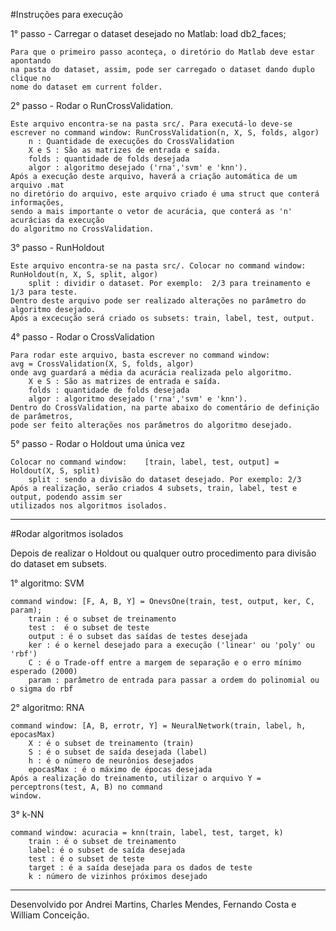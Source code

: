 #Instruções para execução

1° passo - Carregar o dataset desejado no Matlab: load db2_faces;
	
	Para que o primeiro passo aconteça, o diretório do Matlab deve estar apontando
	na pasta do dataset, assim, pode ser carregado o dataset dando duplo clique no 
	nome do dataset em current folder.

2° passo - Rodar o RunCrossValidation.
	
	Este arquivo encontra-se na pasta src/. Para executá-lo deve-se 
	escrever no command window: RunCrossValidation(n, X, S, folds, algor)
		n : Quantidade de execuções do CrossValidation
		X e S : São as matrizes de entrada e saída.
		folds : quantidade de folds desejada
		algor : algoritmo desejado ('rna','svm' e 'knn').
	Após a execução deste arquivo, haverá a criação automática de um arquivo .mat
	no diretório do arquivo, este arquivo criado é uma struct que conterá informações,
	sendo a mais importante o vetor de acurácia, que conterá as 'n' acurácias da execução
	do algoritmo no CrossValidation.

3° passo - RunHoldout
	
	Este arquivo encontra-se na pasta src/. Colocar no command window: RunHoldout(n, X, S, split, algor) 
		split : dividir o dataset. Por exemplo:  2/3 para treinamento e 1/3 para teste.
	Dentro deste arquivo pode ser realizado alterações no parâmetro do algoritmo desejado.
	Após a excecução será criado os subsets: train, label, test, output.

4° passo - Rodar o CrossValidation
	
	Para rodar este arquivo, basta escrever no command window: 
	avg = CrossValidation(X, S, folds, algor)
	onde avg guardará a média da acurácia realizada pelo algoritmo.
		X e S : São as matrizes de entrada e saída.
		folds : quantidade de folds desejada
		algor : algoritmo desejado ('rna','svm' e 'knn').
	Dentro do CrossValidation, na parte abaixo do comentário de definição de parâmetros,
	pode ser feito alterações nos parâmetros do algoritmo desejado. 

5° passo - Rodar o Holdout uma única vez
	
	Colocar no command window:    [train, label, test, output] = Holdout(X, S, split)
		split : sendo a divisão do dataset desejado. Por exemplo: 2/3 
	Após a realização, serão criados 4 subsets, train, label, test e output, podendo assim ser 
	utilizados nos algoritmos isolados.


-------------------------------------------------------------------------------------------
#Rodar algoritmos isolados

Depois de realizar o Holdout ou qualquer outro procedimento para divisão do dataset em subsets.


1° algoritmo: SVM

	command window: [F, A, B, Y] = OnevsOne(train, test, output, ker, C, param);
		train : é o subset de treinamento 
		test :  é o subset de teste
		output : é o subset das saídas de testes desejada
		ker : é o kernel desejado para a execução ('linear' ou 'poly' ou 'rbf')
		C : é o Trade-off entre a margem de separação e o erro mínimo esperado (2000)
		param : parâmetro de entrada para passar a ordem do polinomial ou o sigma do rbf
 	

2° algoritmo: RNA

	command window: [A, B, errotr, Y] = NeuralNetwork(train, label, h, epocasMax)
		X : é o subset de treinamento (train)
		S : é o subset de saída desejada (label)
		h : é o número de neurônios desejados 
		epocasMax : é o máximo de épocas desejada
	Após a realização do treinamento, utilizar o arquivo Y = perceptrons(test, A, B) no command
	window.


3° k-NN

	command window: acuracia = knn(train, label, test, target, k)
		train : é o subset de treinamento
		label: é o subset de saída desejada
		test : é o subset de teste
		target : é a saída desejada para os dados de teste
		k : número de vizinhos próximos desejado
		
--------------------------		 
Desenvolvido por Andrei Martins, Charles Mendes, Fernando Costa e William Conceição.
